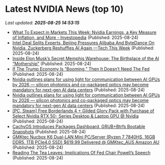# Latest NVIDIA News (top 10)
_Last updated: **2025-08-25 14:53:15**_

- [What To Expect in Markets This Week: Nvidia Earnings, a Key Measure of Inflation, and More - Investopedia](https://slashdot.org/firehose.pl?op=view&amp;id=178847942) (Published: 2025-08-24)
- [Intel Deal Splits Experts, Beijing Pressures Alibaba And ByteDance On Nvidia, Zuckerberg Reshuffles AI Again —Tech This Week](https://biztoc.com/x/4256ed8007d479ac) (Published: 2025-08-24)
- [Inside Elon Musk’s Secret Memphis Warehouse: The Birthplace of the AI “Mothership”](https://www.globenewswire.com/news-release/2025/08/24/3138152/0/en/Inside-Elon-Musk-s-Secret-Memphis-Warehouse-The-Birthplace-of-the-AI-Mothership.html) (Published: 2025-08-24)
- [If The Trump Economy Is “Booming,” Then It Doesn’t Need The Fed](https://www.forbes.com/sites/johntamny/2025/08/24/if-the-trump-economy-is-booming-then-it-doesnt-need-the-fed/) (Published: 2025-08-24)
- [Nvidia outlines plans for using light for communication between AI GPUs by 2026 — silicon photonics and co-packaged optics may become mandatory for next-gen AI data centers](https://consent.yahoo.com/v2/collectConsent?sessionId=1_cc-session_a14a14f5-36fd-4a67-adfd-22de7e9f2131) (Published: 2025-08-24)
- [Nvidia outlines plans for using light for communication between AI GPUs by 2026 — silicon photonics and co-packaged optics may become mandatory for next-gen AI data centers](https://www.tomshardware.com/networking/nvidia-outlines-plans-for-using-light-for-communication-between-ai-gpus-by-2026-silicon-photonics-and-co-packaged-optics-may-become-mandatory-for-next-gen-ai-data-centers) (Published: 2025-08-24)
- [[PC, Steam] Free Borderlands 4 + Gilded Glory Pack with Purchase of Select Nvidia RTX 50- Series Desktop & Laptop GPU @ Nvidia](https://www.ozbargain.com.au/node/921165) (Published: 2025-08-24)
- [CachyOS Introduces Packages Dashboard, GRUB+Btrfs Bootable Snapshots](https://www.phoronix.com/news/CachyOS-August-2025) (Published: 2025-08-24)
- [GMKtec Nucbox K6 Dual-LAN Mini PC/Server (Ryzen 7 7840HS, 16GB DDR5, 1TB PCIe4.0 SSD) $619.99 Delivered @ GMKtec_AUS Amazon AU](https://www.ozbargain.com.au/node/921163) (Published: 2025-08-24)
- [Reading The Tea Leaves: Implications Of Fed Chair Powell’s Speech](https://www.forbes.com/sites/bill_stone/2025/08/24/reading-the-tea-leaves-implications-of-fed-chair-powells-speech/) (Published: 2025-08-24)
